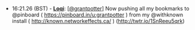 * <a id="16:21.26">16:21.26 (BST)</a> - __[Loqi](https://github.com/Loqi)__: [<a href="https://twitter.com/grantpotter">@grantpotter</a>] Now pushing all my bookmarks to @pinboard ( https://pinboard.in/u:grantpotter ) from my @withknown install ( http://known.networkeffects.ca/ ) (http://twtr.io/1SnReeu5qrk)
